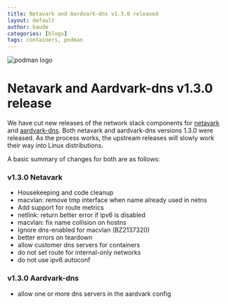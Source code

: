 ```yaml
---
title: Netavark and Aardvark-dns v1.3.0 released
layout: default
author: baude
categories: [blogs]
tags: containers, podman
---
```



![podman logo](https://podman.io/images/podman.svg)

# Netavark and Aardvark-dns v1.3.0 release

We have cut new releases of the network stack components for [netavark](https://github.com/containers/netavark/releases/tag/v1.3.0)
and [aardvark-dns](https://github.com/containers/aardvark-dns/releases/tag/v1.3.0). Both netavark and aardvark-dns
versions 1.3.0 were released. As the process works, the upstream releases will slowly work their way into
Linux distributions.

A basic summary of changes for both are as follows:

### v1.3.0 Netavark
* Housekeeping and code cleanup
* macvlan: remove tmp interface when name already used in netns
* Add support for route metrics
* netlink: return better error if ipv6 is disabled
* macvlan: fix name collision on hostns
* Ignore dns-enabled for macvlan (BZ2137320)
* better errors on teardown
* allow customer dns servers for containers
* do not set route for internal-only networks
* do not use ipv6 autoconf

### v1.3.0 Aardvark-dns
* allow one or more dns servers in the aardvark config